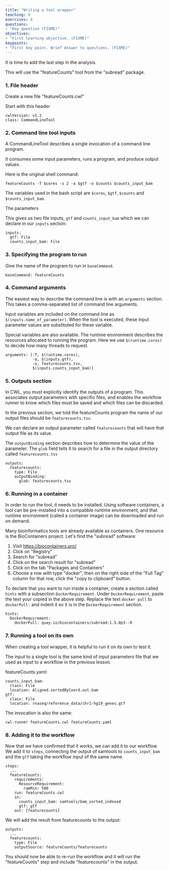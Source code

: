 ```yaml
---
title: "Writing a tool wrapper"
teaching: 0
exercises: 0
questions:
- "Key question (FIXME)"
objectives:
- "First learning objective. (FIXME)"
keypoints:
- "First key point. Brief Answer to questions. (FIXME)"
---
```


It is time to add the last step in the analysis.

This will use the "featureCounts" tool from the "subread" package.

### 1. File header

Create a new file "featureCounts.cwl"

Start with this header

```
cwlVersion: v1.2
class: CommandLineTool
```

### 2. Command line tool inputs

A CommandLineTool describes a single invocation of a command line program.

It consumes some input parameters, runs a program, and produce output
values.

Here is the original shell command:

```
featureCounts -T $cores -s 2 -a $gtf -o $counts $counts_input_bam
```

The variables used in the bash script are `$cores`, `$gtf`, `$counts` and `$counts_input_bam`.

The parameters

This gives us two file inputs, `gtf` and `counts_input_bam` which we can declare in our `inputs` section:

```
inputs:
  gtf: File
  counts_input_bam: File
```

### 3. Specifying the program to run

Give the name of the program to run in `baseCommand`.

```
baseCommand: featureCounts
```

### 4. Command arguments

The easiest way to describe the command line is with an `arguments`
section.  This takes a comma-separated list of command line arguments.

Input variables are included on the command line as
`$(inputs.name_of_parameter)`.  When the tool is executed, these input
parameter values are substituted for these variable.

Special variables are also available.  The runtime environment
describes the resources allocated to running the program.  Here we use
`$(runtime.cores)` to decide how many threads to request.

```
arguments: [-T, $(runtime.cores),
            -a, $(inputs.gtf),
            -o, featurecounts.tsv,
            $(inputs.counts_input_bam)]
```

### 5. Outputs section

In CWL, you must explicitly identify the outputs of a program.  This
associates output parameters with specific files, and enables the
workflow runner to know which files must be saved and which files can
be discarded.

In the previous section, we told the featureCounts program the name of
our output files should be `featurecounts.tsv`.

We can declare an output parameter called `featurecounts` that will
have that output file as its value.

The `outputBinding` section describes how to determine the value of
the parameter.  The `glob` field tells it to search for a file in the
output directory called `featurecounts.tsv`

```
outputs:
  featurecounts:
    type: File
    outputBinding:
      glob: featurecounts.tsv
```

### 6. Running in a container

In order to run the tool, it needs to be installed.
Using software containers, a tool can be pre-installed into a
compatible runtime environment, and that runtime environment (called a
container image) can be downloaded and run on demand.

Many bioinformatics tools are already available as containers.  One
resource is the BioContainers project.  Let's find the "subread" software:

   1. Visit https://biocontainers.pro/
   2. Click on "Registry"
   3. Search for "subread"
   4. Click on the search result for "subread"
   5. Click on the tab "Packages and Containers"
   6. Choose a row with type "docker", then on the right side of the "Full
Tag" column for that row, click the "copy to clipboard" button.

To declare that you want to run inside a container, create a section
called `hints` with a subsection `DockerRequirement`.  Under
`DockerRequirement`, paste the text your copied in the above step.
Replace the text `docker pull` to `dockerPull:` and indent it so it is
in the `DockerRequirement` section.

```
hints:
  DockerRequirement:
    dockerPull: quay.io/biocontainers/subread:1.5.0p3--0
```

### 7. Running a tool on its own

When creating a tool wrapper, it is helpful to run it on its own to test it.

The input to a single tool is the same kind of input parameters file
that we used as input to a workflow in the previous lesson.

featureCounts.yaml:

```
counts_input_bam:
  class: File
  location: Aligned.sortedByCoord.out.bam
gtf:
  class: File
  location: rnaseq/reference_data/chr1-hg19_genes.gtf
```

The invocation is also the same:

```
cwl-runner featureCounts.cwl featureCounts.yaml
```

### 8. Adding it to the workflow

Now that we have confirmed that it works, we can add it to our workflow.
We add it to `steps`, connecting the output of samtools to
`counts_input_bam` and the `gtf` taking the workflow input of the same
name.

```
steps:
  ...
  featureCounts:
    requirements:
      ResourceRequirement:
        ramMin: 500
    run: featureCounts.cwl
    in:
      counts_input_bam: samtools/bam_sorted_indexed
      gtf: gtf
    out: [featurecounts]
```

We will add the result from featurecounts to the output:

```
outputs:
  ...
  featurecounts:
    type: File
    outputSource: featureCounts/featurecounts
```

You should now be able to re-run the workflow and it will run the
"featureCounts" step and include "featurecounts" in the output.
